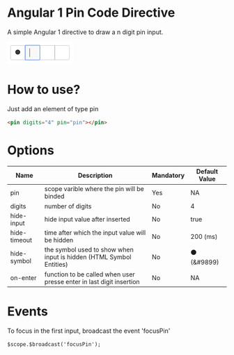 Angular 1 Pin Code Directive
==============

A simple Angular 1 directive to draw a n digit pin input.

![alt tag](https://github.com/VitorMFMarques/angularpincode/blob/master/image.png)

How to use?
==============

Just add an element of type pin 
```html
<pin digits="4" pin="pin"></pin>
```

Options
==============
Name    | Description | Mandatory | Default Value
 -------| ----------- | --------- | --------
pin | scope varible where the pin will be binded | Yes | NA
digits | number of digits | No | 4
hide-input | hide input value after inserted | No | true
hide-timeout | time after which the input value will be hidden | No | 200 (ms)
hide-symbol | the symbol used to show when input is hidden (HTML Symbol Entities) | No | &#9899; (&#9899)
on-enter | function to be called when user presse enter in last digit insertion | No | NA

Events
==============

To focus in the first input, broadcast the event 'focusPin'
```html
$scope.$broadcast('focusPin');
```
